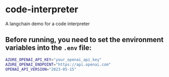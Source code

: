 # code-interpreter
A langchain demo for a code interpreter


## Before running, you need to set the environment variables into the `.env` file:

```bash
AZURE_OPENAI_API_KEY="your_openai_api_key"
AZURE_OPENAI_ENDPOINT="https://api.openai.com"
OPENAI_API_VERSION="2023-05-15"
```